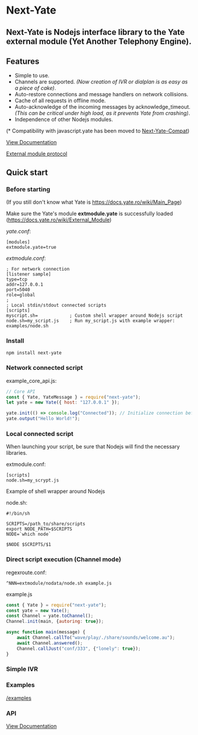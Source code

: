 # Next-Yate

## Next-Yate is Nodejs interface library to the Yate external module (Yet Another Telephony Engine).

## Features

- Simple to use.
- Channels are supported. _(Now creation of IVR or dialplan is as easy as a piece of cake)_.
- Auto-restore connections and message handlers on network collisions.
- Cache of all requests in offline mode.
- Auto-acknowledge of the incoming messages by acknowledge_timeout. _(This can be critical under high load, as it prevents Yate from crashing)_.
- Independence of other Nodejs modules.

(* Compatibility with javascript.yate has been moved to [Next-Yate-Compat](https://github.com/0LEG0/next-yate-compat))

[View Documentation](https://htmlpreview.github.io/?https://github.com/0LEG0/next-yate/blob/master/docs/index.html)

[External module protocol](https://docs.yate.ro/wiki/External_module_command_flow)

## Quick start

### Before starting

(If you still don't know what Yate is https://docs.yate.ro/wiki/Main_Page)

Make sure the Yate's module **extmodule.yate** is successfully loaded (https://docs.yate.ro/wiki/External_Module)

_yate.conf_:

```
[modules]
extmodule.yate=true
```

_extmodule.conf_:

```
; For network connection
[listener sample]
type=tcp
addr=127.0.0.1
port=5040
role=global
;
; Local stdin/stdout connected scripts
[scripts]
myscript.sh=            ; Custom shell wrapper around Nodejs script
node.sh=my_script.js    ; Run my_script.js with example wrapper: examples/node.sh
```

### Install
```
npm install next-yate
```

### Network connected script

example_core_api.js:

```javascript
// Core API
const { Yate, YateMessage } = require("next-yate");
let yate = new Yate({ host: "127.0.0.1" });

yate.init(() => console.log("Connected")); // Initialize connection before use
yate.output("Hello World!");
```

### Local connected script

When launching your script, be sure that Nodejs will find the necessary libraries.

extmodule.conf:

```
[scripts]
node.sh=my_scrypt.js
```

Example of shell wrapper around Nodejs

node.sh:

```
#!/bin/sh

SCRIPTS=/path_to/share/scripts
export NODE_PATH=$SCRIPTS
NODE=`which node`

$NODE $SCRIPTS/$1
```

### Direct script execution (Channel mode)

regexroute.conf:
```
^NNN=extmodule/nodata/node.sh example.js
```

example.js
```javascript
const { Yate } = require("next-yate");
const yate = new Yate();
const Channel = yate.toChannel();
Channel.init(main, {autoring: true});

async function main(message) {
    await Channel.callTo("wave/play/./share/sounds/welcome.au");
    await Channel.answered();
    Channel.callJust("conf/333", {"lonely": true});
}
```
### Simple IVR


### Examples
[/examples](https://github.com/0LEG0/next-yate/tree/master/examples)

### API
[View Documentation](https://htmlpreview.github.io/?https://github.com/0LEG0/next-yate/blob/master/docs/index.html)

